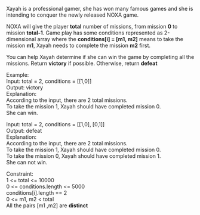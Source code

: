 Xayah is a professional gamer, she has won many famous games and she is intending to conquer the newly released NOXA game.

NOXA will give the player **total** number of missions, from mission **0** to mission **total-1**. 
Game play has some conditions represented as 2-dimensional array where the **conditions[i] = [m1, m2]** means to take the mission **m1**, Xayah needs to complete the mission **m2** first.

You can help Xayah determine if she can win the game by completing all the missions. Return **victory** if possible. Otherwise, return **defeat**


Example:  
Input: total = 2, conditions = [[1,0]]  
Output: victory  
Explanation:  
According to the input, there are 2 total missions.  
To take the mission 1, Xayah should have completed mission 0.  
She can win.

Input: total = 2, conditions = [[1,0], [0,1]]  
Output: defeat  
Explanation:  
According to the input, there are 2 total missions.  
To take the mission 1, Xayah should have completed mission 0.  
To take the mission 0, Xayah should have completed mission 1.  
She can not win.  



Constraint:  
1 <= total <= 10000  
0 <= conditions.length <= 5000  
conditions[i].length == 2  
0 <= m1, m2 < total  
All the pairs [m1 ,m2] are **distinct**  


